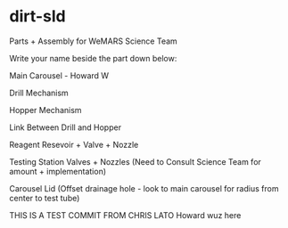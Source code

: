 # dirt-sld
Parts + Assembly for WeMARS Science Team

Write your name beside the part down below:

Main Carousel - Howard W

Drill Mechanism

Hopper Mechanism

Link Between Drill and Hopper

Reagent Resevoir + Valve + Nozzle

Testing Station Valves + Nozzles (Need to Consult Science Team for amount + implementation)

Carousel Lid (Offset drainage hole - look to main carousel for radius from center to test tube)

THIS IS A TEST COMMIT FROM CHRIS LATO
Howard wuz here
